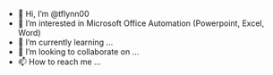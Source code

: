 - 👋 Hi, I’m @tflynn00
- 👀 I’m interested in Microsoft Office Automation (Powerpoint, Excel, Word) 
- 🌱 I’m currently learning ...
- 💞️ I’m looking to collaborate on ...
- 📫 How to reach me ...

<!---
tflynn00/tflynn00 is a ✨ special ✨ repository because its `README.md` (this file) appears on your GitHub profile.
You can click the Preview link to take a look at your changes.
--->
